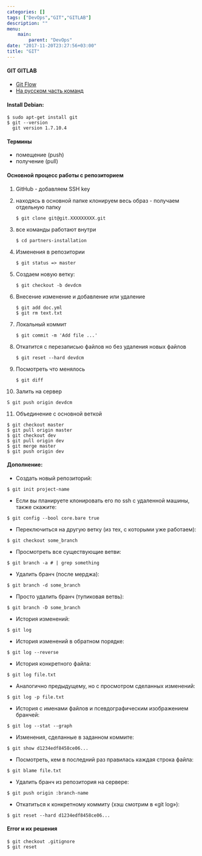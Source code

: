 ```yaml
---
categories: []
tags: ["DevOps","GIT","GITLAB"]
description: ""
menu: 
    main:
        parent: "DevOps"
date: "2017-11-20T23:27:56+03:00"
title: "GIT"
---
```


#### GIT GITLAB 
- [Git Flow](https://ericdouglas.github.io/2016/04/01/Git-Useful-Tips/)
- [На русском часть команд](http://eax.me/git-commands/)
<!--more-->
	
#### Install Debian:
~~~
$ sudo apt-get install git
$ git --version
  git version 1.7.10.4
~~~

#### Термины
- помещение (push) 
- получение (pull) 

#### Основной процесс работы с репозиторием
1. GitHub - добавляем SSH key
2. находясь в основной папке клонируем весь образ - получаем отдельную папку
	
	~~~ 
	$ git clone git@git.XXXXXXXXX.git 
	~~~
3. все команды работают внутри
	~~~ 	
	$ cd partners-installation 
	~~~
4. Изменения в репозитории
   ~~~
   $ git status => master  
   ~~~
5. Создаем новую ветку:
   ~~~
   $ git checkout -b devdcm 
   ~~~
6. Внесение изменение и добавление или удаление
   ~~~
   $ git add doc.yml 
   $ git rm text.txt 
   ~~~
7. Локальный коммит
   ~~~
   $ git commit -m 'Add file ...' 
   ~~~
8. Откатится с перезаписью файлов но без удаления новых файлов					
   ~~~
   $ git reset --hard devdcm 
   ~~~
9. Посмотреть что менялось
   ~~~
   $ git diff 
   ~~~
10. Залить на сервер		
   ~~~
   S git push origin devdcm 
   ~~~
11. Объединение с основной веткой
   ~~~
   $ git checkout master
   $ git pull origin master
   $ git checkout dev
   $ git pull origin dev
   $ git merge master
   $ git push origin dev 
   ~~~


#### Дополнение:
- Создать новый репозиторий:
~~~
$ git init project-name 
~~~

- Если вы планируете клонировать его по ssh с удаленной машины, также скажите:
~~~
$ git config --bool core.bare true 
~~~

- Переключиться на другую ветку (из тех, с которыми уже работаем):
~~~
$ git checkout some_branch 
~~~

- Просмотреть все существующие ветви:
~~~
$ git branch -a # | grep something 
~~~

- Удалить бранч (после мерджа):
~~~
$ git branch -d some_branch 
~~~

- Просто удалить бранч (тупиковая ветвь):
~~~
$ git branch -D some_branch 
~~~

- История изменений:
~~~
$ git log 
~~~

- История изменений в обратном порядке:
~~~
$ git log --reverse 
~~~

- История конкретного файла:
~~~
$ git log file.txt
~~~

- Аналогично предыдущему, но с просмотром сделанных изменений:
~~~
$ git log -p file.txt
~~~

- История с именами файлов и псевдографическим изображением бранчей:
~~~
$ git log --stat --graph
~~~

- Изменения, сделанные в заданном коммите:
~~~
$ git show d1234edf8458ce06...
~~~

- Посмотреть, кем в последний раз правилась каждая строка файла:
~~~
$ git blame file.txt
~~~

- Удалить бранч из репозитория на сервере:
~~~
$ git push origin :branch-name
~~~

- Откатиться к конкретному коммиту (хэш смотрим в «git log»):
~~~
$ git reset --hard d1234edf8458ce06...
~~~

#### Error и их решения		
~~~
$ git checkout .gitignore
$ git reset
~~~